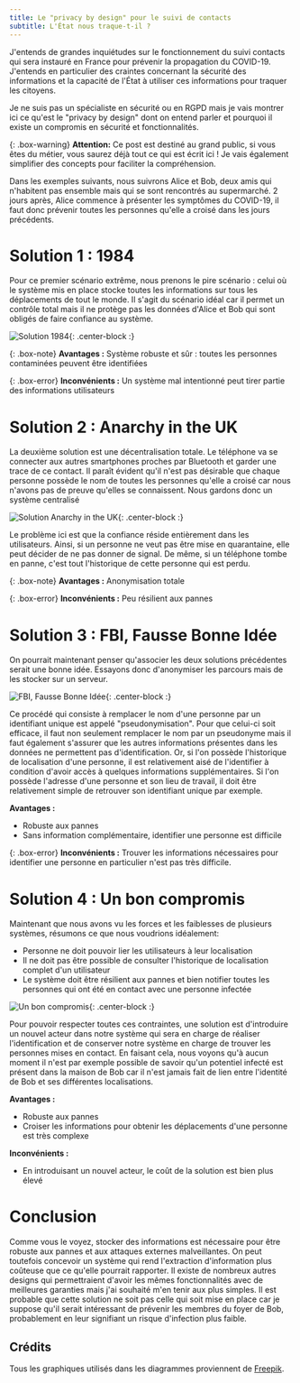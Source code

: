 ```yaml
---
title: Le "privacy by design" pour le suivi de contacts
subtitle: L'État nous traque-t-il ?
---
```


J'entends de grandes inquiétudes sur le fonctionnement du suivi contacts qui sera instauré en France pour prévenir la propagation du COVID-19. J'entends en particulier des craintes concernant la sécurité des informations et la capacité de l'État à utiliser ces informations pour traquer les citoyens.

Je ne suis pas un spécialiste en sécurité ou en RGPD mais je vais montrer ici ce qu'est le "privacy by design" dont on entend parler et pourquoi il existe un compromis en sécurité et fonctionnalités.

{: .box-warning}
**Attention:** Ce post est destiné au grand public, si vous êtes du métier, vous saurez déjà tout ce qui est écrit ici ! Je vais également simplifier des concepts pour faciliter la compréhension.

Dans les exemples suivants, nous suivrons Alice et Bob, deux amis qui n'habitent pas ensemble mais qui se sont rencontrés au supermarché. 2 jours après, Alice commence à présenter les symptômes du COVID-19, il faut donc prévenir toutes les personnes qu'elle a croisé dans les jours précédents.

# Solution 1 : 1984

Pour ce premier scénario extrême, nous prenons le pire scénario : celui où le système mis en place stocke toutes les informations sur tous les déplacements de tout le monde. Il s'agit du scénario idéal car il permet un contrôle total mais il ne protège pas les données d'Alice et Bob qui sont obligés de faire confiance au système.

![Solution 1984](/img/map_1.png){: .center-block :}

{: .box-note}
**Avantages :** Système robuste et sûr : toutes les personnes contaminées peuvent être identifiées

{: .box-error}
**Inconvénients :** Un système mal intentionné peut tirer partie des informations utilisateurs

# Solution 2 : Anarchy in the UK

La deuxième solution est une décentralisation totale. Le téléphone va se connecter aux autres smartphones proches par Bluetooth et garder une trace de ce contact. Il paraît évident qu'il n'est pas désirable que chaque personne possède le nom de toutes les personnes qu'elle a croisé car nous n'avons pas de preuve qu'elles se connaissent. Nous gardons donc un système centralisé

![Solution Anarchy in the UK](/img/map_2.png){: .center-block :}

Le problème ici est que la confiance réside entièrement dans les utilisateurs. Ainsi, si un personne ne veut pas être mise en quarantaine, elle peut décider de ne pas donner de signal. De même, si un téléphone tombe en panne, c'est tout l'historique de cette personne qui est perdu.

{: .box-note}
**Avantages :** Anonymisation totale

{: .box-error}
**Inconvénients :** Peu résilient aux pannes

# Solution 3 : FBI, Fausse Bonne Idée

On pourrait maintenant penser qu'associer les deux solutions précédentes serait une bonne idée. Essayons donc d'anonymiser les parcours mais de les stocker sur un serveur.

![FBI, Fausse Bonne Idée](/img/map_3.png){: .center-block :}

Ce procédé qui consiste à remplacer le nom d'une personne par un identifiant unique est appelé "pseudonymisation". Pour que celui-ci soit efficace, il faut non seulement remplacer le nom par un pseudonyme mais il faut également s'assurer que les autres informations présentes dans les données ne permettent pas d'identification. Or, si l'on possède l'historique de localisation d'une personne, il est relativement aisé de l'identifier à condition d'avoir accès à quelques informations supplémentaires. Si l'on possède l'adresse d'une personne et son lieu de travail, il doit être relativement simple de retrouver son identifiant unique par exemple.

<div class='box-note'>
  <strong>Avantages :</strong>
  <ul>
    <li> Robuste aux pannes </li>
    <li> Sans information complémentaire, identifier une personne est difficile </li>
  </ul>
</div>

{: .box-error}
**Inconvénients :** Trouver les informations nécessaires pour identifier une personne en particulier n'est pas très difficile.

# Solution 4 : Un bon compromis

Maintenant que nous avons vu les forces et les faiblesses de plusieurs systèmes, résumons ce que nous voudrions idéalement:
- Personne ne doit pouvoir lier les utilisateurs à leur localisation
- Il ne doit pas être possible de consulter l'historique de localisation complet d'un utilisateur
- Le système doit être résilient aux pannes et bien notifier toutes les personnes qui ont été en contact avec une personne infectée

![Un bon compromis](/img/map_4.png){: .center-block :}

Pour pouvoir respecter toutes ces contraintes, une solution est d'introduire un nouvel acteur dans notre système qui sera en charge de réaliser l'identification et de conserver notre système en charge de trouver les personnes mises en contact. En faisant cela, nous voyons qu'à aucun moment il n'est par exemple possible de savoir qu'un potentiel infecté est présent dans la maison de Bob car il n'est jamais fait de lien entre l'identité de Bob et ses différentes localisations.

<div class='box-note'>
  <strong>Avantages :</strong>
  <ul>
    <li> Robuste aux pannes </li>
    <li> Croiser les informations pour obtenir les déplacements d'une personne est très complexe </li>
  </ul>
</div>

<div class='box-error'>
  <strong>Inconvénients :</strong>
  <ul>
    <li> En introduisant un nouvel acteur, le coût de la solution est bien plus élevé</li>
  </ul>
</div>

# Conclusion

Comme vous le voyez, stocker des informations est nécessaire pour être robuste aux pannes et aux attaques externes malveillantes. On peut toutefois concevoir un système qui rend l'extraction d'information plus coûteuse que ce qu'elle pourrait rapporter. Il existe de nombreux autres designs qui permettraient d'avoir les mêmes fonctionnalités avec de meilleures garanties mais j'ai souhaité m'en tenir aux plus simples. Il est probable que cette solution ne soit pas celle qui soit mise en place car je suppose qu'il serait intéressant de prévenir les membres du foyer de Bob, probablement en leur signifiant un risque d'infection plus faible.

## Crédits

Tous les graphiques utilisés dans les diagrammes proviennent de [Freepik](http://www.freepik.com).
